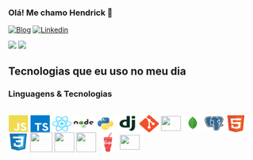 ### Olá! Me chamo Hendrick 👋
[![Blog](https://img.shields.io/website?label=MeuPortfolio&style=for-the-badge&url=https://portfolio-react-silk-six.vercel.app/)](https://portfolio-react-silk-six.vercel.app)
[![Linkedin](https://img.shields.io/badge/Linkedin-0e76a8?style=for-the-badge&logo=youtube&logoColor=white)](https://www.linkedin.com/in/hendrickmenacho/)

<div display="flex">
    <img height="250px" src="https://github-readme-stats.vercel.app/api?username=hendrickm97&show_icons=true&theme=neon" />
    <img height="250px" src="https://github-readme-stats.vercel.app/api/top-langs/?username=hendrickm97&show_icons=true&theme=neon" />
</div>

## Tecnologias que eu uso no meu dia

  <h3>Linguagens & Tecnologias</h3>
   <div style="display: inline_block"><br>
    <img align="center" height="35" width="40" src="https://raw.githubusercontent.com/devicons/devicon/master/icons/javascript/javascript-plain.svg">
    <img align="center" height="35" width="40" src="https://raw.githubusercontent.com/devicons/devicon/master/icons/typescript/typescript-plain.svg">
    <img align="center" height="35" width="40" src="https://raw.githubusercontent.com/devicons/devicon/master/icons/react/react-original.svg">
    <img align="center" height="30" width="40" src="https://github.com/devicons/devicon/blob/master/icons/nodejs/nodejs-original-wordmark.svg">
    <img align="center" height="30" width="40" src="https://raw.githubusercontent.com/devicons/devicon/master/icons/python/python-original.svg">
    <img align="center" height="30" width="40" src="https://raw.githubusercontent.com/devicons/devicon/master/icons/django/django-plain.svg">
    <img align="center" height="35" width="40" src="https://raw.githubusercontent.com/devicons/devicon/master/icons/git/git-original.svg">
    <img align="center" height="30" width="40" src="https://cdn.jsdelivr.net/gh/devicons/devicon/icons/mysql/mysql-original.svg"/>
    <img align="center" height="30" width="40" src="https://github.com/devicons/devicon/blob/master/icons/mongodb/mongodb-original.svg">
    <img align="center" height="30" width="40" src="https://github.com/devicons/devicon/blob/master/icons/postgresql/postgresql-original.svg">    
    <img align="center" height="35" width="40" src="https://raw.githubusercontent.com/devicons/devicon/master/icons/html5/html5-original.svg">
    <img align="center" height="35" width="40" src="https://raw.githubusercontent.com/devicons/devicon/master/icons/css3/css3-original.svg">
    <img align="center" height="40" width="45" src="https://cdn.jsdelivr.net/gh/devicons/devicon/icons/bootstrap/bootstrap-original.svg">
    <img align="center" height="40" width="40" src="https://cdn.jsdelivr.net/gh/devicons/devicon/icons/sass/sass-original.svg" />
    <img align="center" height="40" width="40" src="https://cdn.jsdelivr.net/gh/devicons/devicon/icons/jquery/jquery-original.svg" />
    <img align="center" height="40" width="40" src="https://raw.githubusercontent.com/devicons/devicon/master/icons/gulp/gulp-plain.svg"/> 
    <img align="center" height="30" width="40" src="https://cdn.jsdelivr.net/gh/devicons/devicon/icons/jest/jest-plain.svg"/>  
   </div>




